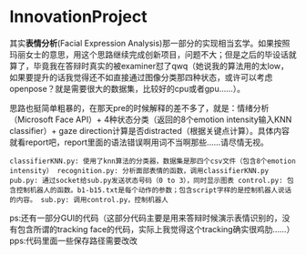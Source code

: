 # InnovationProject
其实**表情分析**(Facial Expression Analysis)那一部分的实现相当玄学。如果按照玛丽女士的意思，用这个思路继续完成创新项目，问题不大；但是之后的毕设话就算了，毕竟我在答辩时真实的被examiner怼了qwq（她说我的算法用的太low，如果要提升的话我觉得还不如直接通过图像分类那四种状态，或许可以考虑openpose？就是需要很大的数据集，比较好的cpu或者gpu……）。

思路也挺简单粗暴的，在那天pre的时候解释的差不多了，就是：情绪分析（Microsoft Face API）+ 4种状态分类（返回的8个emotion intensity输入KNN classifier）+ gaze direction计算是否distracted（根据关键点计算）。具体内容就看report吧，report里面的语法错误啊用词不当啊那些……请尽情无视。

`classifierKNN.py: 使用了knn算法的分类器，数据集是那四个csv文件（包含8个emotion intensity）
recognition.py: 分析面部表情的函数，调用classifierKNN.py
pub.py: 通过socket给sub.py发送状态号码（0 to 3），同时显示图表
control.py: 包含控制机器人的函数。b1-b15.txt是每个动作的参数；包含script字样的是控制机器人说话的内容。
sub.py: 调用control.py，控制机器人`

ps:还有一部分GUI的代码（这部分代码主要是用来答辩时候演示表情识别的，没有包含所谓的tracking face的代码，实际上我觉得这个tracking确实很鸡肋……）
pps:代码里面一些保存路径需要改改
